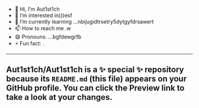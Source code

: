 - 👋 Hi, I’m Aut1st1ch 
- 👀 I’m interested in)))esf
- 🌱 I’m currently learning ...nbijugidtrsetry5dytgyfdrsawert
- 📫 How to reach me .w
- 😄 Pronouns: ...bgfdewgrfb
- ⚡ Fun fact: .
---
Aut1st1ch/Aut1st1ch is a ✨ special ✨ repository because its `README.md` (this file) appears on your GitHub profile.
You can click the Preview link to take a look at your changes.
---
